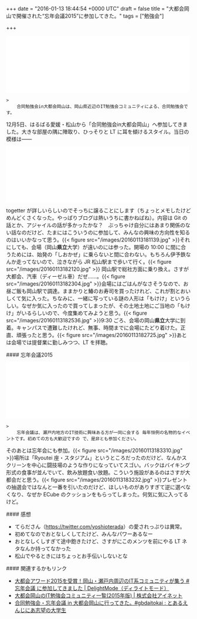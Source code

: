 
+++
date = "2016-01-13 18:44:54 +0000 UTC"
draft = false
title = "大都会岡山で開催された“忘年会議2015”に参加してきた。"
tags = ["勉強会"]

+++
<iframe src="//hatenablog-parts.com/embed?url=https%3A%2F%2Fgbdaitokai.doorkeeper.jp%2Fevents%2F31149" title="合同勉強会 in 大都会岡山 -2015 Winter-" class="embed-card embed-webcard" scrolling="no" frameborder="0" style="display: block; width: 100%; height: 155px; max-width: 500px; margin: 10px 0px;"></iframe>

    >
        合同勉強会in大都会岡山は、岡山県近辺のIT勉強会コミュニティによる、合同勉強会です。

    
12月5日、はるばる愛媛・松山から「合同勉強会in大都会岡山」へ参加してきました。大きな部屋の隅に陣取り、ひっそりと LT に耳を傾けるスタイル。当日の模様は――<iframe src="//hatenablog-parts.com/embed?url=http%3A%2F%2Ftogetter.com%2Fli%2F908723" title="合同勉強会 in 大都会岡山 -2015 Winter- &amp; 忘年会議2015 まとめ #gbdaitokai #忘年会議" class="embed-card embed-webcard" scrolling="no" frameborder="0" style="display: block; width: 100%; height: 155px; max-width: 500px; margin: 10px 0px;"></iframe>togetter が詳しいらしいのでそっちに譲ることにします（ちょっとメモしたけどめんどくさくなった。やっぱりブログは熱いうちに書かねばね）。内容は Git の話とか、アジャイルの話が多かったかな？　ぶっちゃけ自分にはあまり関係のない話なのだけど、たまにはこういうのに参加して、みんなの興味の方向性を知るのはいいかなって思う。{{< figure src="/images/20160113181139.jpg"  >}}それにしても、会場（岡山**県立**大学）が遠いのには参った。開場の 10:00 に間に合うためには、始発の「しおかぜ」に乗らないと間に合わない。もちろん伊予鉄なんか走ってないので、泣きながら JR 松山駅まで歩いて行く。{{< figure src="/images/20160113182120.jpg"  >}} 岡山駅で総社方面に乗り換え。さすが大都会、汽車（ディーゼル車）だぜ……。{{< figure src="/images/20160113182304.jpg"  >}}会場にはごはんがなさそうなので、お昼ご飯も岡山駅で調達。ままかりと鰆のお寿司を買ったけれど、これが割とおいしくて気に入った。ちなみに、一緒に写っている謎の人形は「もけけ」というらしい。なぜか気に入ったので買ってしまったが、その土地土地にご当地の「もけけ」がいるらしいので、今度集めてみようと思う。{{< figure src="/images/20160113182536.jpg"  >}}9:30 ごろ、会場の岡山**県立**大学に到着。キャンパスで遭難したけれど、無事、時間までに会場にたどり着けた。正直、頑張ったと思う。{{< figure src="/images/20160113182725.jpg"  >}}あとは会場では提督業に勤しみつつ、LT を拝聴。

<div class="section">
    #### 忘年会議2015
    <iframe src="//hatenablog-parts.com/embed?url=https%3A%2F%2Fbonenkaigi.doorkeeper.jp%2Fevents%2F27273" title="忘年会議2015" class="embed-card embed-webcard" scrolling="no" frameborder="0" style="display: block; width: 100%; height: 155px; max-width: 500px; margin: 10px 0px;"></iframe>

    >
        忘年会議は、瀬戸内地方のIT技術に興味ある方が一同に会する 毎年恒例の名物的なイベントです。初めての方も大歓迎ですの で、是非とも参加ください。

    
そのあとは忘年会にも参加。{{< figure src="/images/20160113183310.jpg"  >}}場所は「Ryoutei 座・スタジアム」というところだったのだけど、なんかスクリーンを中心に闘技場のような作りになっていてスゴい。バックはバイキング形式の食事が並んでいて、飲み放題食い放題。こういう施設があるのはさすが大都会だと思う。{{< figure src="/images/20160113183232.jpg"  >}}プレゼントの抽選会ではなんと一番を引いたのだけど、ほしいものがありすぎて逆に選べなくなり、なぜか ECube のクッションをもらってしまった。何気に気に入ってるけど。

</div>
<div class="section">
    #### 感想
    
<ul>
<li>てらださん（<a href="https://twitter.com/yoshioterada">https://twitter.com/yoshioterada</a>）の愛されっぷりは異常。</li>
<li>初めてなのでおとなしくしてたけど、みんなパワーあるなー</li>
<li>おとなしくしすぎて途中飽きたけど、さすがにこのメンツを前にやる LT ネタなんか持ってなかった</li>
<li>松山でやるときにはちょっとお手伝いしないとな</li>
</ul>
</div>
<div class="section">
    #### 関連するかもリンク
    
<ul>
<li><a href="http://delightmode.com/daitokai-okayama-bonenkaigi-2015.html">大都会アワード2015を受賞！岡山・瀬戸内周辺のIT系コミュニティが集う #忘年会議 に参加してきました | DelightMode（ディライトモード）</a></li>
<li><a href="http://www.inet88.co.jp/engineer-blog/okayamait2015">大都会岡山のIT勉強会コミュニティ一覧(2015年版) | 株式会社アイネット</a></li>
<li><a href="http://blog.keisukeinoue.net/archives/1046900075.html">合同勉強会・忘年会議 in 大都会岡山に行ってきた。#gbdaitokai : とあるえんじにあ志望の大学生</a></li>
</ul>
</div>

